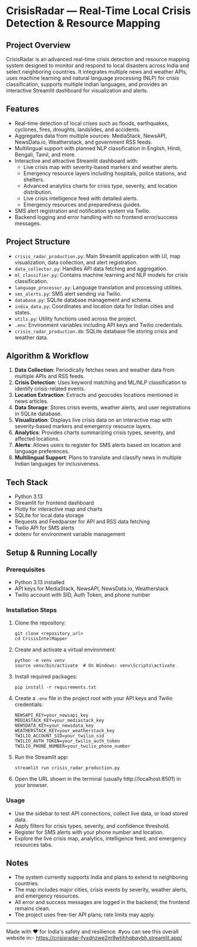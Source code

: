 # CrisisRadar — Real-Time Local Crisis Detection & Resource Mapping

## Project Overview

CrisisRadar is an advanced real-time crisis detection and resource mapping system designed to monitor and respond to local disasters across India and select neighboring countries. It integrates multiple news and weather APIs, uses machine learning and natural language processing (NLP) for crisis classification, supports multiple Indian languages, and provides an interactive Streamlit dashboard for visualization and alerts.

## Features

- Real-time detection of local crises such as floods, earthquakes, cyclones, fires, droughts, landslides, and accidents.
- Aggregates data from multiple sources: MediaStack, NewsAPI, NewsData.io, Weatherstack, and government RSS feeds.
- Multilingual support with planned NLP classification in English, Hindi, Bengali, Tamil, and more.
- Interactive and attractive Streamlit dashboard with:
  - Live crisis map with severity-based markers and weather alerts.
  - Emergency resource layers including hospitals, police stations, and shelters.
  - Advanced analytics charts for crisis type, severity, and location distribution.
  - Live crisis intelligence feed with detailed alerts.
  - Emergency resources and preparedness guides.
- SMS alert registration and notification system via Twilio.
- Backend logging and error handling with no frontend error/success messages.

## Project Structure

- `crisis_radar_production.py`: Main Streamlit application with UI, map visualization, data collection, and alert registration.
- `data_collector.py`: Handles API data fetching and aggregation.
- `ml_classifier.py`: Contains machine learning and NLP models for crisis classification.
- `language_processor.py`: Language translation and processing utilities.
- `sms_alerts.py`: SMS alert sending via Twilio.
- `database.py`: SQLite database management and schema.
- `india_data.py`: Coordinates and location data for Indian cities and states.
- `utils.py`: Utility functions used across the project.
- `.env`: Environment variables including API keys and Twilio credentials.
- `crisis_radar_production.db`: SQLite database file storing crisis and weather data.

## Algorithm & Workflow

1. **Data Collection**: Periodically fetches news and weather data from multiple APIs and RSS feeds.
2. **Crisis Detection**: Uses keyword matching and ML/NLP classification to identify crisis-related events.
3. **Location Extraction**: Extracts and geocodes locations mentioned in news articles.
4. **Data Storage**: Stores crisis events, weather alerts, and user registrations in SQLite database.
5. **Visualization**: Displays live crisis data on an interactive map with severity-based markers and emergency resource layers.
6. **Analytics**: Provides charts summarizing crisis types, severity, and affected locations.
7. **Alerts**: Allows users to register for SMS alerts based on location and language preferences.
8. **Multilingual Support**: Plans to translate and classify news in multiple Indian languages for inclusiveness.

## Tech Stack

- Python 3.13
- Streamlit for frontend dashboard
- Plotly for interactive map and charts
- SQLite for local data storage
- Requests and Feedparser for API and RSS data fetching
- Twilio API for SMS alerts
- dotenv for environment variable management

## Setup & Running Locally

### Prerequisites

- Python 3.13 installed
- API keys for MediaStack, NewsAPI, NewsData.io, Weatherstack
- Twilio account with SID, Auth Token, and phone number

### Installation Steps

1. Clone the repository:

   ```
   git clone <repository_url>
   cd CrisisIntelMapper
   ```

2. Create and activate a virtual environment:

   ```
   python -m venv venv
   source venv/bin/activate  # On Windows: venv\Scripts\activate
   ```

3. Install required packages:

   ```
   pip install -r requirements.txt
   ```

4. Create a `.env` file in the project root with your API keys and Twilio credentials:

   ```
   NEWSAPI_KEY=your_newsapi_key
   MEDIASTACK_KEY=your_mediastack_key
   NEWSDATA_KEY=your_newsdata_key
   WEATHERSTACK_KEY=your_weatherstack_key
   TWILIO_ACCOUNT_SID=your_twilio_sid
   TWILIO_AUTH_TOKEN=your_twilio_auth_token
   TWILIO_PHONE_NUMBER=your_twilio_phone_number
   ```

5. Run the Streamlit app:

   ```
   streamlit run crisis_radar_production.py
   ```

6. Open the URL shown in the terminal (usually http://localhost:8501) in your browser.

### Usage

- Use the sidebar to test API connections, collect live data, or load stored data.
- Apply filters for crisis types, severity, and confidence threshold.
- Register for SMS alerts with your phone number and location.
- Explore the live crisis map, analytics, intelligence feed, and emergency resources tabs.

## Notes

- The system currently supports India and plans to extend to neighboring countries.
- The map includes major cities, crisis events by severity, weather alerts, and emergency resources.
- All error and success messages are logged in the backend; the frontend remains clean.
- The project uses free-tier API plans; rate limits may apply.

---

Made with ❤️ for India's safety and resilience.
#you can see this overall website in:-
https://crisisradar-fyxdnzwe2m9wtjhhqbqvbh.streamlit.app/
